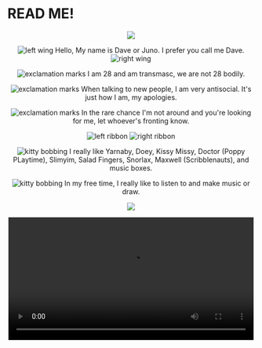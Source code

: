 # READ ME!
<p align="center">
  <img src="https://file.garden/ZYeKwZ1Byy9B5AzI/3c6d812bd53d19b45202e5483380b97a.gif"/>
</p>
<p align="center">
  <img src="https://file.garden/ZYeKwZ1Byy9B5AzI/u1a3mv.gif" alt="left wing">
  Hello, My name is Dave or Juno. I prefer you call me Dave.
  <img src="https://file.garden/ZYeKwZ1Byy9B5AzI/aj0cqr.gif" alt="right wing">
</p>
<p>
</p>
<p align="center">
  <img src="https://file.garden/ZYeKwZ1Byy9B5AzI/plhu2u.gif" alt="exclamation marks"> I am 28 and am transmasc, we are not 28 bodily.
</p>
<p align="center">
   <img src="https://file.garden/ZYeKwZ1Byy9B5AzI/plhu2u.gif" alt="exclamation marks"> When talking to new people, I am very antisocial. It's just how I am, my apologies.
</p>
<p align="center">
   <img src="https://file.garden/ZYeKwZ1Byy9B5AzI/plhu2u.gif" alt="exclamation marks"> In the rare chance I'm not around and you're looking for me, let whoever's fronting know.
</p>
<p align="center">
  <img src="https://file.garden/ZYeKwZ1Byy9B5AzI/0miotk.png" alt="left ribbon">
  <img src="https://file.garden/ZYeKwZ1Byy9B5AzI/m172ob.png" alt="right ribbon">
</p>
<p align="center">
  <img src="https://file.garden/ZYeKwZ1Byy9B5AzI/hg2s0k.gif" alt="kitty bobbing"> I really like Yarnaby, Doey, Kissy Missy, Doctor (Poppy PLaytime), Slimyim, Salad Fingers, Snorlax, Maxwell (Scribblenauts), and music boxes.
</p>
<p align=center>
  <img src="https://file.garden/ZYeKwZ1Byy9B5AzI/hg2s0k.gif" alt="kitty bobbing"> In my free time, I really like to listen to and make music or draw.
</p>
<p align="center">
  <img src="https://file.garden/ZYeKwZ1Byy9B5AzI/ezgif.com-resize.gif"/>
</p>
<p align="center">
  <video src="https://github.com/user-attachments/assets/0acd898f-6d7b-4d95-a11b-f6f4eb75ca55" width="500" />
</p>
